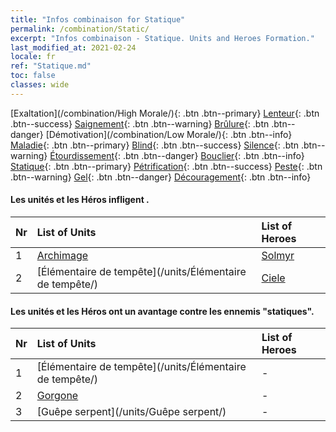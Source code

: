 ```yaml
---
title: "Infos combinaison for Statique"
permalink: /combination/Static/
excerpt: "Infos combinaison - Statique. Units and Heroes Formation."
last_modified_at: 2021-02-24
locale: fr
ref: "Statique.md"
toc: false
classes: wide
---
```


  [Exaltation](/combination/High Morale/){: .btn .btn--primary} [Lenteur](/combination/Slow/){: .btn .btn--success} [Saignement](/combination/Bleeding/){: .btn .btn--warning} [Brûlure](/combination/Burning/){: .btn .btn--danger} [Démotivation](/combination/Low Morale/){: .btn .btn--info} [Maladie](/combination/Disease/){: .btn .btn--primary} [Blind](/combination/Blind/){: .btn .btn--success} [Silence](/combination/Silence/){: .btn .btn--warning} [Étourdissement](/combination/Stun/){: .btn .btn--danger} [Bouclier](/combination/Shield/){: .btn .btn--info} [Statique](/combination/Static/){: .btn .btn--primary} [Pétrification](/combination/Petrify/){: .btn .btn--success} [Peste](/combination/Plague/){: .btn .btn--warning} [Gel](/combination/Freeze/){: .btn .btn--danger} [Découragement](/combination/Deterrence/){: .btn .btn--info} 


#### Les unités et les Héros infligent <Statique>.

  | Nr |  List of Units  | List of Heroes | 
  |:---|:----------------|:---------------| 
  | 1 | [Archimage](/units/Archimage/) | [Solmyr](/heroes/Solmyr/) |
  | 2 | [Élémentaire de tempête](/units/Élémentaire de tempête/) | [Ciele](/heroes/Ciele/) |


#### Les unités et les Héros ont un avantage contre les ennemis "statiques".

  | Nr |  List of Units  | List of Heroes | 
  |:---|:----------------|:---------------| 
  | 1 | [Élémentaire de tempête](/units/Élémentaire de tempête/) | - |
  | 2 | [Gorgone](/units/Gorgone/) | - |
  | 3 | [Guêpe serpent](/units/Guêpe serpent/) | - |
